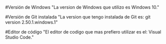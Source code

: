 #Versión de Windows
"La version de Windows que utilizo es Windows 10."

#Versión de Git instalada
"La version que tengo instalada de Git es: git version 2.50.1.windows.1"

#Editor de código
"El editor de codigo que mas prefiero utilizar es el: Visual Studio Code."
